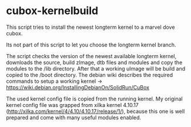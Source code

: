 # cubox-kernelbuild

This script tries to install the newest longterm kernel to a marvel dove cubox.

Its not part of this script to let you choose the longterm kernel branch.

The script checks the version of the newest available longterm kernel, downloads the source, build zImage, dtb files and modules and copy the modules to the /lib directory. After that a working uImage will be build and copied to the /boot directory.
The debian wiki describes the required commands to setup a working kernel -> https://wiki.debian.org/InstallingDebianOn/SolidRun/CuBox

The used kernel config file is copied from the running kernel.
My original kernel config file was grapped from xilka kernel 4.10.17 (http://xilka.com/kernel/4/4.10/4.10.17/release/1/), because this one is well prepared and come with many useful modules enabled.
